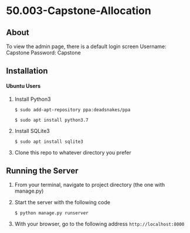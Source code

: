 # 50.003-Capstone-Allocation

## About

To view the admin page, there is a default login screen
Username: Capstone
Password: Capstone

## Installation

#### Ubuntu Users

1. Install Python3

   ```
   $ sudo add-apt-repository ppa:deadsnakes/ppa
   
   $ sudo apt install python3.7
   ```

2. Install SQLite3

   ```
   $ sudo apt install sqlite3
   ```

3. Clone this repo to whatever directory you prefer

## Running the Server

1. From your terminal, navigate to project directory (the one with manage.py)

2. Start the server with the following code

   ```
   $ python manage.py runserver
   ```

3. With your browser, go to the following address `http://localhost:8000`

   
